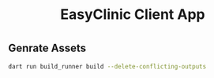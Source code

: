 <h1 align="center">EasyClinic Client App<h1>

## Genrate Assets
```bash
dart run build_runner build --delete-conflicting-outputs 
```
